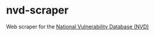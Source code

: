 # nvd-scraper
Web scraper for the [National Vulnerability Database (NVD)](https://nvd.nist.gov/general)
